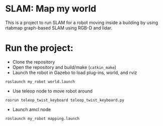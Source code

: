 # SLAM: Map my world
This is a project to run SLAM for a robot moving inside a building by using rtabmap graph-based SLAM using RGB-D and lidar. 

# Run the project: 
* Clone the repository
* Open the repository and build/make (`catkin_make`)
* Launch the robot in Gazebo to load plug-ins, world, and rviz
```
roslaunch my_robot world.launch
```
* Use teleop node to move robot around
```
rosrun teleop_twist_keyboard teleop_twist_keyboard.py
```
* Launch amcl node
```
roslaunch my_robot mapping.launch
```


